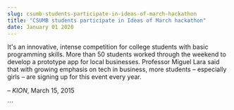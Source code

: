 ```yaml
---
slug: csumb-students-participate-in-ideas-of-march-hackathon
title: "CSUMB students participate in Ideas of March hackathon"
date: January 01 2020
---
```


 
<p>
  It's an innovative, intense competition for college students with basic
  programming skills. More than 50 students worked through the weekend to
  develop a prototype app for local businesses. Professor Miguel Lara said that
  with growing emphasis on tech in business, more students – especially girls –
  are signing up for this event every year.
</p>
<p>– <em>KION</em>, March 15, 2015</p>
```
